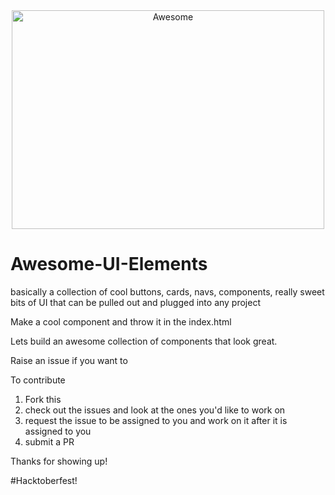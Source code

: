 <div align="center">
<img width="500" height="350" src="https://gitcdn.xyz/repo/sindresorhus/awesome/master/media/logo.svg" alt="Awesome">
</div>

# Awesome-UI-Elements
basically a collection of cool buttons, cards, navs, components, really sweet bits of UI that can be pulled out and plugged into any project

Make a cool component and throw it in the index.html

Lets build an awesome collection of components that look great.

Raise an issue if you want to 

To contribute

1. Fork this
2. check out the issues and look at the ones you'd like to work on
3. request the issue to be assigned to you and work on it after it is assigned to you
4. submit a PR

Thanks for showing up!

#Hacktoberfest!
